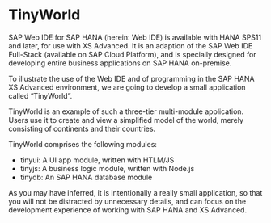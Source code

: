 # TinyWorld

SAP Web IDE for SAP HANA (herein: Web IDE) is available with HANA SPS11 and later, for use with XS Advanced. It is an adaption of the SAP Web IDE Full-Stack (available on SAP Cloud Platform), and is specially designed for developing entire business applications on SAP HANA on-premise.

To illustrate the use of the Web IDE and of programming in the SAP HANA XS Advanced environment, we are going to develop a small application called “TinyWorld”.

TinyWorld is an example of such a three-tier multi-module application. Users use it to create and view a simplified model of the world, merely consisting of continents and their countries.

TinyWorld comprises the following modules:

* tinyui: A UI app module, written with HTLM/JS
* tinyjs: A business logic module, written with Node.js
* tinydb: An SAP HANA database module

As you may have inferred, it is intentionally a really small application, so that you will not be distracted by unnecessary details, and can focus on the development experience of working with SAP HANA and XS Advanced.

